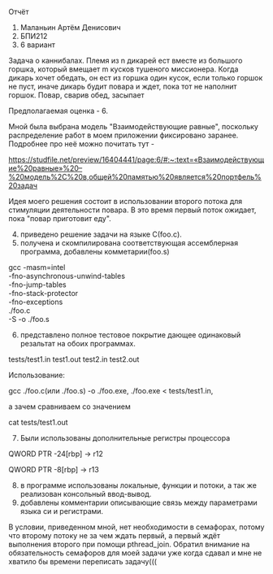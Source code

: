 Отчёт
1) Маланьин Артём Денисович
2) БПИ212
3) 6 вариант

Задача о каннибалах. Племя из n дикарей ест вместе из большого горшка,
который вмещает m кусков тушеного миссионера. Когда дикарь хочет обедать, он ест из горшка один кусок, если только горшок не пуст, иначе дикарь
будит повара и ждет, пока тот не наполнит горшок. Повар, сварив обед, засыпает

Предполагаемая оценка - 6.

Мной была выбрана модель "Взаимодействующие равные", поскольку распределение работ в моем приложении фиксировано заранее. 
Подробнее про неё можно почитать тут - 

https://studfile.net/preview/16404441/page:6/#:~:text=«Взаимодействующие%20равные»%20–%20модель%2C%20в,общей%20памятью%20является%20портфель%20задач

Идея моего решения состоит в использовании второго потока для стимуляции деятельности повара. В это время первый поток ожидает, пока "повар приготовит еду".

4) приведено решение задачи на языке С(foo.c).
5) получена и скомпилирована соответствующая ассемблерная программа, добавлены комметарии(foo.s)

gcc -masm=intel \
    -fno-asynchronous-unwind-tables \
    -fno-jump-tables \
    -fno-stack-protector \
    -fno-exceptions \
    ./foo.c \
    -S -o ./foo.s

6) представлено полное тестовое покрытие дающее одинаковый резальтат на обоих программах.

tests/test1.in test1.out test2.in test2.out

Использование: 

gcc ./foo.c(или ./foo.s) -o ./foo.exe, ./foo.exe < tests/test1.in,
 
а зачем сравниваем со значением 

cat tests/test1.out

7) Были использованы дополнительные регистры процессора

QWORD PTR -24[rbp] -> r12

QWORD PTR -8[rbp] -> r13

8) в программе использованы локальные, функции и потоки, а так же реализован консольный ввод-вывод.
9) добавлены комментарии описывающие связь между параметрами языка си и регистрами.

В условии, приведенном мной, нет необходимости в семафорах, потому что второму потоку не за чем ждать первый, а первый ждёт выполнения второго при помощи pthread_join. Обратил внимание на обязательность семафоров для моей задачи уже когда сдавал и мне не хватило бы времени переписать задачу(((
